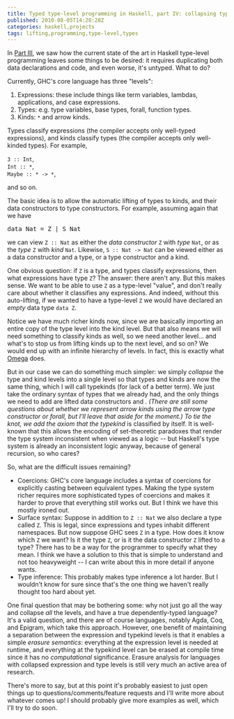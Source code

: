 ```yaml
---
title: Typed type-level programming in Haskell, part IV: collapsing types and kinds
published: 2010-08-05T14:28:28Z
categories: haskell,projects
tags: lifting,programming,type-level,types
---
```


In <a href="http://byorgey.wordpress.com/2010/07/19/typed-type-level-programming-in-haskell-part-iii-i-can-haz-typs-plz/">Part III</a>, we saw how the current state of the art in Haskell type-level programming leaves some things to be desired: it requires duplicating both data declarations and code, and even worse, it's untyped.  What to do?

Currently, GHC's core language has three "levels":
<ol>
	<li>Expressions: these include things like term variables, lambdas, applications, and case expressions.</li>
	<li>Types: e.g. type variables, base types, forall, function types.</li>
	<li>Kinds: <code>*</code> and arrow kinds.</li>
</ol>

Types classify expressions (the compiler accepts only well-typed expressions), and kinds classify types (the compiler accepts only well-kinded types).  For example,

<p><code>3 :: Int</code>,<br />
<code>Int :: *</code>,<br />
<code>Maybe :: * -&gt; *</code>, 
</p>

and so on.

The basic idea is to allow the automatic lifting of types to kinds, and their data constructors to type constructors.  For example, assuming again that we have
<pre>
data Nat = Z | S Nat
</pre>
we can view <code>Z :: Nat</code> as either the <i>data constructor</i> <code>Z</code> with <i>type</i> <code>Nat</code>, or as the <i>type</i> <code>Z</code> with <i>kind</i> <code>Nat</code>. Likewise, <code>S :: Nat -&gt; Nat</code> can be viewed either as a data constructor and a type, or a type constructor and a kind.

One obvious question: if <code>Z</code> is a type, and types classify expressions, then what expressions have type <code>Z</code>?  The answer: there aren't any.  But this makes sense. We want to be able to use <code>Z</code> as a type-level "value", and don't really care about whether it classifies any expressions.  And indeed, without this auto-lifting, if we wanted to have a type-level <code>Z</code> we would have declared an <i>empty</i> data type <code>data Z</code>.

Notice we have much richer kinds now, since we are basically importing an entire copy of the type level into the kind level.  But that also means we will need something to classify kinds as well, so we need another level... and what's to stop us from lifting kinds up to the next level, and so on?  We would end up with an infinite hierarchy of levels.  In fact, this is exactly what <a href="http://code.google.com/p/omega/">Omega</a> does.  

But in our case we can do something much simpler: we simply <i>collapse</i> the type and kind levels into a single level so that types and kinds are now the same thing, which I will call typekinds (for lack of a better term).  We just take the ordinary syntax of types that we already had, and the only things we need to add are lifted data constructors and <code>*</code>.  (There are still some questions about whether we represent arrow kinds using the arrow type constructor or forall, but I'll leave that aside for the moment.)  To tie the knot, we add the axiom that the typekind <code>*</code> is classified by itself.  It is well-known that this allows the encoding of set-theoretic paradoxes that render the type system inconsistent when viewed as a logic -- but Haskell's type system is already an inconsistent logic anyway, because of general recursion, so who cares?

So, what are the difficult issues remaining?
<ul>
	<li>Coercions: GHC's core language includes a syntax of coercions for explicitly casting between equivalent types.  Making the type system richer requires more sophisticated types of coercions and makes it harder to prove that everything still works out.  But I think we have this mostly ironed out.</li>
	<li>Surface syntax: Suppose in addition to <code>Z :: Nat</code> we also declare a type called <code>Z</code>.  This is legal, since expressions and types inhabit different namespaces.  But now suppose GHC sees <code>Z</code> in a type.  How does it know which <code>Z</code> we want?  Is it the type <code>Z</code>, or is it the data constructor <code>Z</code> lifted to a type?  There has to be a way for the programmer to specify what they mean.  I think we have a solution to this that is simple to understand and not too heavyweight -- I can write about this in more detail if anyone wants.</li>
	<li>Type inference: This probably makes type inference a lot harder.  But I wouldn't know for sure since that's the one thing we haven't really thought too hard about yet.</li>
</ul>

One final question that may be bothering some: why not just go all the way and collapse <i>all</i> the levels, and have a true dependently-typed language?  It's a valid question, and there are of course languages, notably Agda, Coq, and Epigram, which take this approach.  However, one benefit of maintaining a separation between the expression and typekind levels is that it enables a simple <i>erasure semantics</i>: everything at the expression level is needed at runtime, and everything at the typekind level can be erased at compile time since it has no <i>computational</i> significance.  Erasure analysis for languages with collapsed expression and type levels is still very much an active area of research.

There's more to say, but at this point it's probably easiest to just open things up to questions/comments/feature requests and I'll write more about whatever comes up!  I should probably give more examples as well, which I'll try to do soon.

